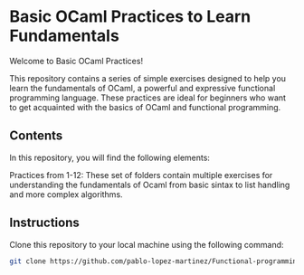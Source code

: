 # Basic OCaml Practices to Learn Fundamentals

Welcome to Basic OCaml Practices!

This repository contains a series of simple exercises designed to help you learn the fundamentals of OCaml, a powerful and expressive functional programming language. These practices are ideal for beginners who want to get acquainted with the basics of OCaml and functional programming.

## Contents

In this repository, you will find the following elements:

Practices from 1-12: These set of folders contain multiple exercises for understanding the fundamentals of Ocaml from basic sintax to list handling and more complex algorithms.

## Instructions 

Clone this repository to your local machine using the following command:
   ```bash
   git clone https://github.com/pablo-lopez-martinez/Functional-programming.git
   ```
